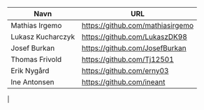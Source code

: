 | Navn | URL |
|---|---|
| Mathias Irgemo | https://github.com/mathiasirgemo |
| Lukasz Kucharczyk | https://github.com/LukaszDK98 |
| Josef Burkan | https://github.com/JosefBurkan |
| Thomas Frivold | https://github.com/Tj12501 |
| Erik Nygård | https://github.com/erny03
| Ine Antonsen | https://github.com/ineant 
| 

